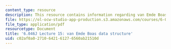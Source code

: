 ```yaml
---
content_type: resource
description: This resource contains information regarding van Emde Boas data structure.
file: https://ol-ocw-studio-app-production.s3.amazonaws.com/courses/6-046j-design-and-analysis-of-algorithms-spring-2012/c02af0a02710642161276560ab21510d_MIT6_046JS12_lec15.pdf
file_type: application/pdf
resourcetype: Document
title: '6.046J Lecture 15: van Emde Boas data structure'
uid: c02af0a0-2710-6421-6127-6560ab21510d
---
```

